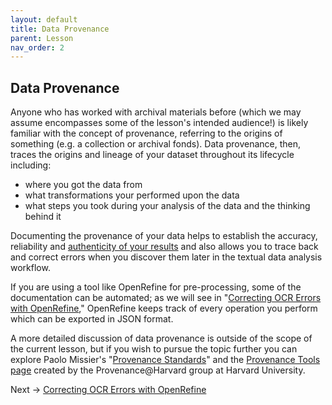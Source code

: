 ```yaml
---
layout: default
title: Data Provenance
parent: Lesson
nav_order: 2
---
```

## Data Provenance

Anyone who has worked with archival materials before (which we may assume encompasses some of the lesson's intended audience!) is likely familiar with the concept of provenance, referring to the origins of something (e.g. a collection or archival fonds). Data provenance, then, traces the origins and lineage of your dataset throughout its lifecycle including:
* where you got the data from
* what transformations your performed upon the data
* what steps you took during your analysis of the data and the thinking behind it

Documenting the provenance of your data helps to establish the accuracy, reliability and [authenticity of your results](https://www.ands.org.au/working-with-data/publishing-and-reusing-data/data-provenance) and also allows you to trace back and correct errors when you discover them later in the textual data analysis workflow.

If you are using a tool like OpenRefine for pre-processing, some of the documentation can be automated; as we will see in "[Correcting OCR Errors with OpenRefine](ocr-correction.html)," OpenRefine keeps track of every operation you perform which can be exported in JSON format.

A more detailed discussion of data provenance is outside of the scope of the current lesson, but if you wish to pursue the topic further you can explore Paolo Missier's "[Provenance Standards](http://homepages.cs.ncl.ac.uk/paolo.missier/doc/Provenance-standards.pdf)" and the [Provenance Tools page](https://projects.iq.harvard.edu/provenance-at-harvard/tools) created by the Provenance@Harvard group at Harvard University.

Next -> [Correcting OCR Errors with OpenRefine](ocr-correction.html)
